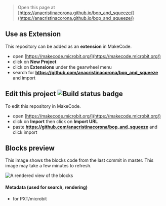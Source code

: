 
> Open this page at [https://anacristinacorona.github.io/bop_and_squeeze/](https://anacristinacorona.github.io/bop_and_squeeze/)

## Use as Extension

This repository can be added as an **extension** in MakeCode.

* open [https://makecode.microbit.org/](https://makecode.microbit.org/)
* click on **New Project**
* click on **Extensions** under the gearwheel menu
* search for **https://github.com/anacristinacorona/bop_and_squeeze** and import

## Edit this project ![Build status badge](https://github.com/anacristinacorona/bop_and_squeeze/workflows/MakeCode/badge.svg)

To edit this repository in MakeCode.

* open [https://makecode.microbit.org/](https://makecode.microbit.org/)
* click on **Import** then click on **Import URL**
* paste **https://github.com/anacristinacorona/bop_and_squeeze** and click import

## Blocks preview

This image shows the blocks code from the last commit in master.
This image may take a few minutes to refresh.

![A rendered view of the blocks](https://github.com/anacristinacorona/bop_and_squeeze/raw/master/.github/makecode/blocks.png)

#### Metadata (used for search, rendering)

* for PXT/microbit
<script src="https://makecode.com/gh-pages-embed.js"></script><script>makeCodeRender("{{ site.makecode.home_url }}", "{{ site.github.owner_name }}/{{ site.github.repository_name }}");</script>
